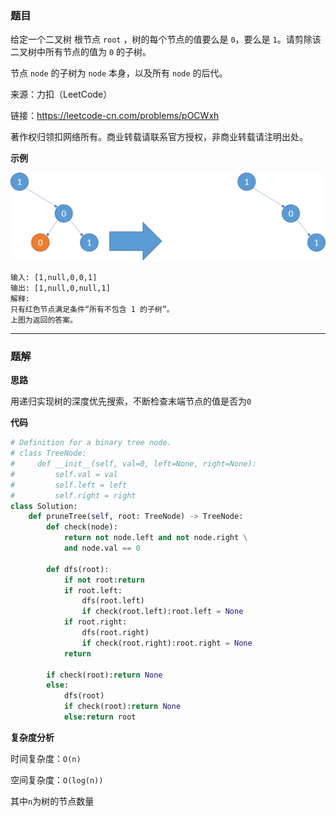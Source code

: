 ### 题目
给定一个二叉树 根节点 `root` ，树的每个节点的值要么是 `0`，要么是 `1`。请剪除该二叉树中所有节点的值为 `0` 的子树。

节点 `node` 的子树为 `node` 本身，以及所有 `node` 的后代。

来源：力扣（LeetCode）

链接：https://leetcode-cn.com/problems/pOCWxh

著作权归领扣网络所有。商业转载请联系官方授权，非商业转载请注明出处。


**示例**

<img src="..\pic\剑指offer11047.二叉树减枝.png" style="zoom:50%;" />

```
输入: [1,null,0,0,1]
输出: [1,null,0,null,1] 
解释: 
只有红色节点满足条件“所有不包含 1 的子树”。
上图为返回的答案。
```

------------

### 题解

**思路**

用递归实现树的深度优先搜索，不断检查末端节点的值是否为`0`

**代码**

```python
# Definition for a binary tree node.
# class TreeNode:
#     def __init__(self, val=0, left=None, right=None):
#         self.val = val
#         self.left = left
#         self.right = right
class Solution:
    def pruneTree(self, root: TreeNode) -> TreeNode:
        def check(node):
            return not node.left and not node.right \
            and node.val == 0

        def dfs(root):
            if not root:return
            if root.left:
                dfs(root.left)
                if check(root.left):root.left = None
            if root.right:
                dfs(root.right)
                if check(root.right):root.right = None
            return
        
        if check(root):return None
        else:
            dfs(root)
            if check(root):return None
            else:return root
```
**复杂度分析**

时间复杂度：`O(n)`

空间复杂度：`O(log(n))`

其中`n`为树的节点数量

